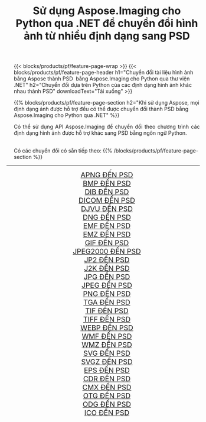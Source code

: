 ﻿---
title: Sử dụng Aspose.Imaging cho Python qua .NET để chuyển đổi hình ảnh từ nhiều định dạng sang PSD 
weight: 3920
url: /vi/python-net/conversion/to/psd/ 
lang: vi
langdirlevel: 2
locales: zh-hans,ja,it,ru,de,es,fr,nl,id,lt,pl,pt,vi,tr,ko,zh-hant,ar,hi,th,sv,cs,uk,he
description: Bạn có thể sử dụng Aspose.Imaging for Python qua thư viện .NET để chuyển đổi từ nhiều định dạng sang PSD
---

{{< blocks/products/pf/feature-page-wrap >}}
{{< blocks/products/pf/feature-page-header h1="Chuyển đổi tài liệu hình ảnh bằng Aspose thành PSD  bằng Aspose.Imaging cho Python qua thư viện .NET" h2="Chuyển đổi dựa trên Python của các định dạng hình ảnh khác nhau thành PSD" downloadText="Tải xuống" >}}


{{% blocks/products/pf/feature-page-section  h2="Khi sử dụng Aspose, mọi định dạng ảnh được hỗ trợ đều có thể được chuyển đổi thành PSD bằng Aspose.Imaging cho Python qua .NET" %}}
<p align=justify>Có thể sử dụng API Aspose.Imaging để chuyển đổi theo chương trình các định dạng hình ảnh được hỗ trợ khác sang PSD bằng ngôn ngữ Python.</p>
<br/>
Có các chuyển đổi có sẵn tiếp theo:
{{% /blocks/products/pf/feature-page-section %}}
<div class="container-fluid productfamilypage bg-gray">
    <div class="convertypes bg-gray agp-content section">
        <div class="container">
		<hr style="margin-left:-20px;"/>
		<div class="row other-converters" style="gap: 10px;font-size: 19px;text-align:center;">
		    <div class='col-md-2 other-converter remove-lp remove-rp'><a href="/imaging/vi/python-net/conversion/apng-to-psd/" style="padding:15px;">APNG ĐẾN PSD</a></div>
<div class='col-md-2 other-converter remove-lp remove-rp'><a href="/imaging/vi/python-net/conversion/bmp-to-psd/" style="padding:15px;">BMP ĐẾN PSD</a></div>
<div class='col-md-2 other-converter remove-lp remove-rp'><a href="/imaging/vi/python-net/conversion/dib-to-psd/" style="padding:15px;">DIB ĐẾN PSD</a></div>
<div class='col-md-2 other-converter remove-lp remove-rp'><a href="/imaging/vi/python-net/conversion/dicom-to-psd/" style="padding:15px;">DICOM ĐẾN PSD</a></div>
<div class='col-md-2 other-converter remove-lp remove-rp'><a href="/imaging/vi/python-net/conversion/djvu-to-psd/" style="padding:15px;">DJVU ĐẾN PSD</a></div>
<div class='col-md-2 other-converter remove-lp remove-rp'><a href="/imaging/vi/python-net/conversion/dng-to-psd/" style="padding:15px;">DNG ĐẾN PSD</a></div>
<div class='col-md-2 other-converter remove-lp remove-rp'><a href="/imaging/vi/python-net/conversion/emf-to-psd/" style="padding:15px;">EMF ĐẾN PSD</a></div>
<div class='col-md-2 other-converter remove-lp remove-rp'><a href="/imaging/vi/python-net/conversion/emz-to-psd/" style="padding:15px;">EMZ ĐẾN PSD</a></div>
<div class='col-md-2 other-converter remove-lp remove-rp'><a href="/imaging/vi/python-net/conversion/gif-to-psd/" style="padding:15px;">GIF ĐẾN PSD</a></div>
<div class='col-md-2 other-converter remove-lp remove-rp'><a href="/imaging/vi/python-net/conversion/jpeg2000-to-psd/" style="padding:15px;">JPEG2000 ĐẾN PSD</a></div>
<div class='col-md-2 other-converter remove-lp remove-rp'><a href="/imaging/vi/python-net/conversion/jp2-to-psd/" style="padding:15px;">JP2 ĐẾN PSD</a></div>
<div class='col-md-2 other-converter remove-lp remove-rp'><a href="/imaging/vi/python-net/conversion/j2k-to-psd/" style="padding:15px;">J2K ĐẾN PSD</a></div>
<div class='col-md-2 other-converter remove-lp remove-rp'><a href="/imaging/vi/python-net/conversion/jpg-to-psd/" style="padding:15px;">JPG ĐẾN PSD</a></div>
<div class='col-md-2 other-converter remove-lp remove-rp'><a href="/imaging/vi/python-net/conversion/jpeg-to-psd/" style="padding:15px;">JPEG ĐẾN PSD</a></div>
<div class='col-md-2 other-converter remove-lp remove-rp'><a href="/imaging/vi/python-net/conversion/png-to-psd/" style="padding:15px;">PNG ĐẾN PSD</a></div>
<div class='col-md-2 other-converter remove-lp remove-rp'><a href="/imaging/vi/python-net/conversion/tga-to-psd/" style="padding:15px;">TGA ĐẾN PSD</a></div>
<div class='col-md-2 other-converter remove-lp remove-rp'><a href="/imaging/vi/python-net/conversion/tif-to-psd/" style="padding:15px;">TIF ĐẾN PSD</a></div>
<div class='col-md-2 other-converter remove-lp remove-rp'><a href="/imaging/vi/python-net/conversion/tiff-to-psd/" style="padding:15px;">TIFF ĐẾN PSD</a></div>
<div class='col-md-2 other-converter remove-lp remove-rp'><a href="/imaging/vi/python-net/conversion/webp-to-psd/" style="padding:15px;">WEBP ĐẾN PSD</a></div>
<div class='col-md-2 other-converter remove-lp remove-rp'><a href="/imaging/vi/python-net/conversion/wmf-to-psd/" style="padding:15px;">WMF ĐẾN PSD</a></div>
<div class='col-md-2 other-converter remove-lp remove-rp'><a href="/imaging/vi/python-net/conversion/wmz-to-psd/" style="padding:15px;">WMZ ĐẾN PSD</a></div>
<div class='col-md-2 other-converter remove-lp remove-rp'><a href="/imaging/vi/python-net/conversion/svg-to-psd/" style="padding:15px;">SVG ĐẾN PSD</a></div>
<div class='col-md-2 other-converter remove-lp remove-rp'><a href="/imaging/vi/python-net/conversion/svgz-to-psd/" style="padding:15px;">SVGZ ĐẾN PSD</a></div>
<div class='col-md-2 other-converter remove-lp remove-rp'><a href="/imaging/vi/python-net/conversion/eps-to-psd/" style="padding:15px;">EPS ĐẾN PSD</a></div>
<div class='col-md-2 other-converter remove-lp remove-rp'><a href="/imaging/vi/python-net/conversion/cdr-to-psd/" style="padding:15px;">CDR ĐẾN PSD</a></div>
<div class='col-md-2 other-converter remove-lp remove-rp'><a href="/imaging/vi/python-net/conversion/cmx-to-psd/" style="padding:15px;">CMX ĐẾN PSD</a></div>
<div class='col-md-2 other-converter remove-lp remove-rp'><a href="/imaging/vi/python-net/conversion/otg-to-psd/" style="padding:15px;">OTG ĐẾN PSD</a></div>
<div class='col-md-2 other-converter remove-lp remove-rp'><a href="/imaging/vi/python-net/conversion/odg-to-psd/" style="padding:15px;">ODG ĐẾN PSD</a></div>
<div class='col-md-2 other-converter remove-lp remove-rp'><a href="/imaging/vi/python-net/conversion/ico-to-psd/" style="padding:15px;">ICO ĐẾN PSD</a></div>
                </div>
        </div>
    </div>
</div>
<br/>


